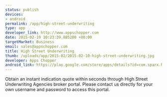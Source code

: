 ```yaml
--- 
status: publish
devices: 
- android
permalink: /app/high-street-underwriting
type: app
developer_link: http://www.appschopper.com
date: 2015-02-10 10:23:39.885200 +00:00
targetMarket: Business
email: sales@appschopper.com
title: High Street Underwriting
thumb: /uploads/app/2015-02/2015-02-10-high-street-underwriting.jpg
developer: Apps Chopper
android_link: https://play.google.com/store/apps/details?id=com.sparx.hsua
---
```


Obtain an instant indication quote within seconds through High Street Underwriting Agencies broker portal. Please contact us directly for your own username and password to access this portal.
